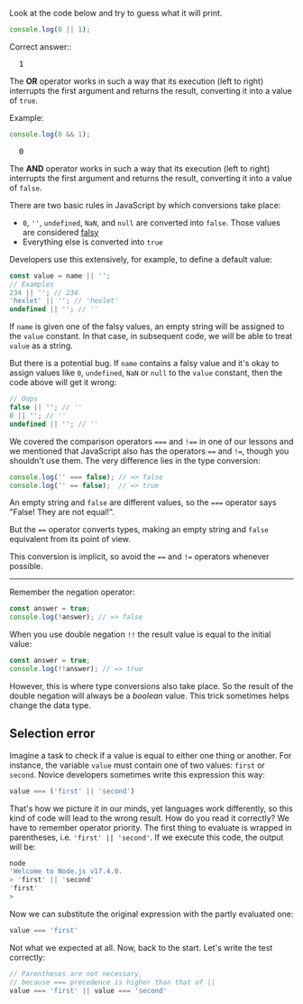 
Look at the code below and try to guess what it will print.

```javascript
console.log(0 || 1);
```

Correct answer::

<pre class='hexlet-basics-output'>
  1
</pre>

The **OR** operator works in such a way that its execution (left to right) interrupts the first argument and returns the result, converting it into a value of `true`.

Example:

```javascript
console.log(0 && 1);
```

<pre class='hexlet-basics-output'>
  0
</pre>

The **AND** operator works in such a way that its execution (left to right) interrupts the first argument and returns the result, converting it into a value of `false`.

There are two basic rules in JavaScript by which conversions take place:

* `0`, `''`, `undefined`, `NaN`, and `null` are converted into `false`. Those values are considered [falsy](https://developer.mozilla.org/en-US/docs/Glossary/Falsy)
* Everything else is converted into `true`

Developers use this extensively, for example, to define a default value:

```javascript
const value = name || '';
// Examples
234 || ''; // 234
'hexlet' || ''; // 'hexlet'
undefined || ''; // ''
```

If `name` is given one of the falsy values, an empty string will be assigned to the `value` constant. In that case, in subsequent code, we will be able to treat `value` as a string.

But there is a potential bug. If `name` contains a falsy value and it's okay to assign values like `0`, `undefined`, `NaN` or `null` to the `value` constant, then the code above will get it wrong:

```javascript
// Oops
false || ''; // ''
0 || ''; // ''
undefined || ''; // ''
```

We covered the comparison operators `===` and `!==` in one of our lessons and we mentioned that JavaScript also has the operators `==` and `!=`, though you shouldn't use them. The very difference lies in the type conversion:

```javascript
console.log('' === false); // => false
console.log('' == false);  // => true
```

An empty string and `false` are different values, so the `===` operator says "False! They are not equal!".

But the `==` operator converts types, making an empty string and `false` equivalent from its point of view.

This conversion is implicit, so avoid the `==` and `!=` operators whenever possible.

---

Remember the negation operator:

```javascript
const answer = true;
console.log(!answer); // => false
```

When you use double negation `!!` the result value is equal to the initial value:

```javascript
const answer = true;
console.log(!!answer); // => true
```

However, this is where type conversions also take place. So the result of the double negation will always be a _boolean_ value. This trick sometimes helps change the data type.

## Selection error

Imagine a task to check if a value is equal to either one thing or another. For instance, the variable `value` must contain one of two values: `first` or `second`. Novice developers sometimes write this expression this way:

```javascript
value === ('first' || 'second')
```

That's how we picture it in our minds, yet languages work differently, so this kind of code will lead to the wrong result. How do you read it correctly? We have to remember operator priority. The first thing to evaluate is wrapped in parentheses, i.e. `'first' || 'second'`. If we execute this code, the output will be:

```bash
node
'Welcome to Node.js v17.4.0.
> 'first' || 'second'
'first'
>
```

Now we can substitute the original expression with the partly evaluated one:

```javascript
value === 'first'
```

Not what we expected at all. Now, back to the start. Let's write the test correctly:

```javascript
// Parentheses are not necessary,
// because === precedence is higher than that of ||
value === 'first' || value === 'second'
```
